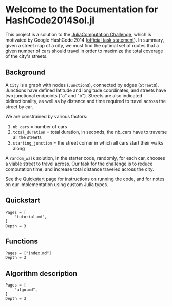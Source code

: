 # Welcome to the Documentation for HashCode2014Sol.jl

This project is a solution to the [JuliaComputation Challenge](https://gdalle.github.io/IntroJulia/challenge.html), which is motivated by Google HashCode 2014 ([official task statement](https://storage.googleapis.com/coding-competitions.appspot.com/HC/2014/hashcode2014_final_task.pdf)). In summary, given a street map of a city, we must find the optimal set of routes that a given number of cars should travel in order to maximize the total coverage of the city's streets.

## Background

A `City` is a graph with nodes (`Junction`s), connected by edges (`Street`s). Junctions have defined latitude and longitude coordinates, and streets have two junctional endpoints ("a" and "b"). Streets are also indicated bidirectionality, as well as by distance and time required to travel across the street by car.   

We are constrained by various factors:
1. `nb_cars` = number of cars 
2. `total_duration` = total duration, in seconds, the nb_cars have to traverse all the streets 
3. `starting_junction` = the street corner in which all cars start their walks along 

A `random_walk` solution, in the starter code, randomly, for each car, chooses a viable street to travel across. Our task for the challenge is to reduce computation time, and increase total distance traveled across the city. 

See the [Quickstart](https://karen-sy.github.io/HashCode2014Sol.jl/dev/tutorial/) page for instructions on running the code, and for notes on our implementation using custom Julia types.

## Quickstart
```@contents
Pages = [
    "tutorial.md",
]
Depth = 3
```

## Functions
```@index
Pages = ["index.md"]
Depth = 3
```

## Algorithm description
```@contents
Pages = [
    "algo.md",
]
Depth = 3
```